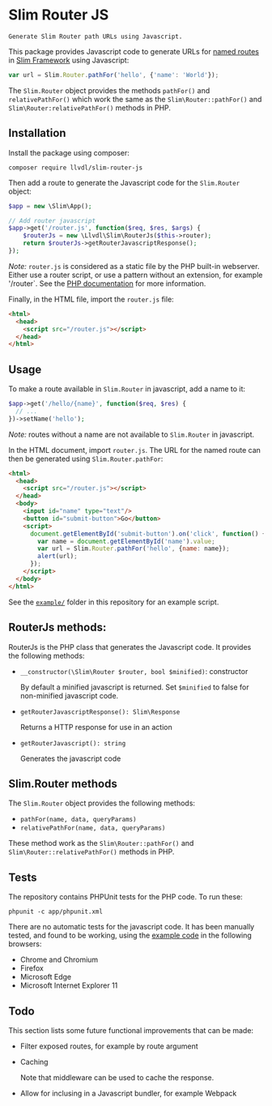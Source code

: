 Slim Router JS
==============

    Generate Slim Router path URLs using Javascript.

This package provides Javascript code to generate URLs for
[named routes](https://www.slimframework.com/docs/objects/router.html#named-routes)
in [Slim Framework](https://www.slimframework.com/) using Javascript:

```javascript
var url = Slim.Router.pathFor('hello', {'name': 'World'});
```

The `Slim.Router` object provides the methods `pathFor()`
and `relativePathFor()` which work the same as the
`Slim\Router::pathFor()` and `Slim\Router:relativePathFor()` methods in PHP.

Installation
------------

Install the package using composer:

    composer require llvdl/slim-router-js

Then add a route to generate the Javascript code for the `Slim.Router` object:

```php
$app = new \Slim\App();

// Add router javascript
$app->get('/router.js', function($req, $res, $args) {
    $routerJs = new \Llvdl\Slim\RouterJs($this->router);
    return $routerJs->getRouterJavascriptResponse();
});
```

*Note:* `router.js` is considered as a static file by the PHP built-in
webserver. Either use a router script, or use a pattern without an extension,
for example '/router`. See the
[PHP documentation](http://php.net/manual/en/features.commandline.webserver.php)
for more information.

Finally, in the HTML file, import the `router.js` file:

```html
<html>
  <head>
    <script src="/router.js"></script>
  </head>
</html>
```

Usage
-----

To make a route available in `Slim.Router` in javascript, add a name to it:

```php
$app->get('/hello/{name}', function($req, $res) {
  // ...
})->setName('hello');
```

_Note:_ routes without a name are not available to `Slim.Router` in javascript.

In the HTML document, import `router.js`. The URL for the named route can then be generated using `Slim.Router.pathFor`:

```html
<html>
  <head>
    <script src="/router.js"></script>
  </head>
  <body>
    <input id="name" type="text"/>
    <button id="submit-button">Go</button>
    <script>
      document.getElementById('submit-button').on('click', function() {
        var name = document.getElementById('name').value;
        var url = Slim.Router.pathFor('hello', {name: name});
        alert(url);
      });
    </script>
  </body>
</html>
```

See the [`example/`](./example) folder in this repository for an example script.

RouterJs methods:
-----------------

RouterJs is the PHP class that generates the Javascript code. It provides
the following methods:

* `__constructor(\Slim\Router $router, bool $minified)`: constructor

    By default a minified javascript is returned. Set `$minified` to false for 
    non-minified javascript code.

* `getRouterJavascriptResponse(): Slim\Response`

    Returns a HTTP response for use in an action
    
* `getRouterJavascript(): string`

    Generates the javascript code

Slim.Router methods
-------------------

The `Slim.Router` object provides the following methods:

* `pathFor(name, data, queryParams)`
* `relativePathFor(name, data, queryParams)`

These method work as the `Slim\Router::pathFor()` and
`Slim\Router::relativePathFor()` methods in PHP.

Tests
-----

The repository contains PHPUnit tests for the PHP code. To run these:

    phpunit -c app/phpunit.xml

There are no automatic tests for the javascript code. It has been
manually tested, and found to be working, using the 
[example code](./example) in the following browsers:

* Chrome and Chromium
* Firefox
* Microsoft Edge
* Microsoft Internet Explorer 11

Todo
----
This section lists some future functional improvements that can be made:


* Filter exposed routes, for example by route argument

* Caching

    Note that middleware can be used to cache the response.
    
* Allow for inclusing in a Javascript bundler, for example Webpack
